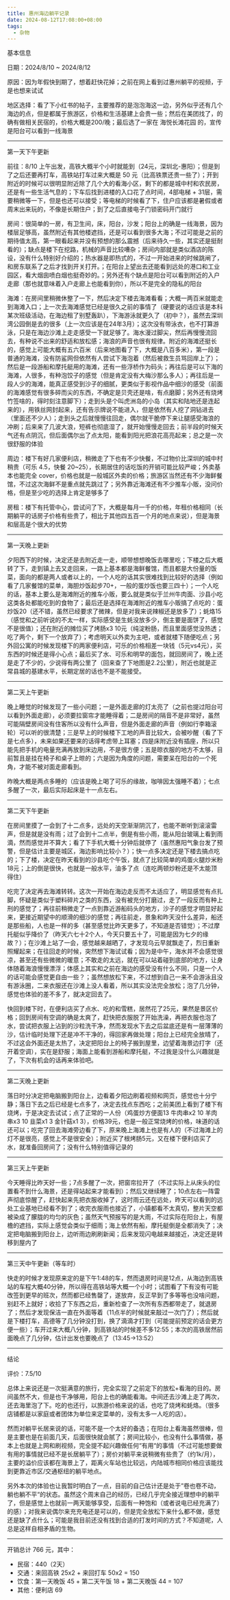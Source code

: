 ```yaml
---
title: 惠州海边躺平记录
date: 2024-08-12T17:08:00+08:00
tags:
  - 杂物
---
```


基本信息

日期：2024/8/10 ~ 2024/8/12

原因：因为年假快到期了，想着赶快花掉；之前在网上看到过惠州躺平的视频，于是也想来试试

地区选择：看了下小红书的帖子，主要推荐的是泡泡海这一边，另外似乎还有几个海边的点，但是都属于旅游区，价格和生活基建上会贵一些；然后在美团找了，的确有做相关民宿的，价格大概是200/晚；最后选了一家在 海悦长滩花园 的，宣传是阳台可以看到一线海景

---
第一天下午更新

前往：8/10 上午出发，高铁大概半个小时就能到（24元，深圳北-惠阳）；但是到了之后还要再打车，高铁站打车过来大概是 50 元（比高铁票还贵一些了）；开到附近的时候可以很明显附近除了几个大的看海小区，剩下的都是城中村和农民房，还是有一些生活气息的；下车后找到进楼的入口花了点时间，4部电梯 + 31层，需要稍微等一下，但是也还可以接受；等电梯的时候看了下，住户应该都是暑假或者周末出来玩的，不像是长期住户；到了之后直接电子门锁密码开门就行

房间：很简单的一房，有卫生间，床，阳台，沙发；阳台上的确是一线海景，因为楼层足够高，虽然附近有其他楼遮挡，还是可以看到很多大海；不过可能是之前的期待值太高，第一眼看起来并没有预想的那么震撼（后来待久一些，其实还是挺耐看的）；缺点是楼下在挖路，机械的声音比较嘈杂；房间内部就是类似酒店的陈设，没有什么特别好介绍的；热水器是即热式的，不过一开始进来的时候跳闸了，和房东联系了之后才找到开关打开。；在阳台上望出去还能看到远处的港口和工业园区，看大烟囱喷白烟也挺奇妙的。；另外还有个缺点是阳台可以看到附近的入户走廊（那也就意味着入户走廊上也能看到你），所以不是完全的隐私的阳台

海滩：在房间里稍微休整了一下，然后决定下楼去海滩看看；大概一两百米就能走到海滩入口；上一次去海滩感觉已经是很久之前的事情了（硬要说的话应该是本科某次班级活动，在海边租了别墅轰趴），下海游泳就更久了（初中？），虽然去深圳湾公园倒是去的很多（上一次应该是在24年3月）；这次没有带泳衣，也不打算游泳，只是在海边沙滩上走走感受一下就足够了。海水漫过脚尖，然后再慢慢流回去，有种说不出来的舒适和放松感；海浪的声音也很有规律。附近的海滩还挺长的，感觉上可能大概有五六百米（后来地图看了下，大概是八百多米），第一段是普通的海滩，没有防鲨网但依然有人尝试下海泡着（然后被救生员骂回岸上了）；然后是一段游船和摩托艇用的海滩，还有一些浮桥作为码头；再往后是可以下海的海滩，人很多，有种泡饺子的感觉（但是肯定没有大梅沙那么多人）；再往后是一段人少的海滩，能真正感受到沙子的细腻，更类似于影视作品中细沙的感受（前面的海滩感觉有很多碎而尖的东西，不确定是贝壳还是啥，有点磨脚；另外还有烧烤竹签啥的，得时刻注意脚下）；走到头是个叫虎洲岛的小岛（其实和陆地还是连起来的），用铁丝网封起来，还有告示牌说不能进入，但是依然有人挖了洞钻进去（里面还不少人）；走到头之后就慢慢往回走，偶尔就干脆停下来让腿感受海浪的冲刷；后来来了几波大浪，短裤也彻底湿了，就开始慢慢走回去；前半段的时候天气还有点阴沉，但后面偶尔出了点太阳，能看到阳光把浪花高亮起来；总之是一次很舒服的体验

周边：楼下有好几家便利店，稍微走了下也有不少快餐，不过物价比深圳的城中村稍贵（可乐 4.5，快餐 20~25），长期居住的话吃饭的开销可能比较严峻；外卖基本也能完全 cover，价格也就是一般城区外卖的价格；旅游区当然还有不少海鲜餐馆，不过这次海鲜不是重点就先跳过了；另外靠近海滩还有不少推车小贩，没问价格，但是至少吃的选择上肯定是够多了

房租：楼下有托管中心，尝试问了下，大概是每月一千的价格，年租价格相同（长期躺平的话房子价格有些贵了，相比于其他四五百一个月的地点来说），但是海景和层高是个很大的优势

---
第一天晚上更新

夕阳西下的时候，决定还是去附近走一走，顺带想想晚饭去哪里吃；下楼之后大概转了下，走到镇上去又走回来，一路上基本都是海鲜餐馆，而且都是大份量的饭菜，面向的都是两人或者以上的，一个人吃的话其实很难找到比较好的选择（例如看了几家餐馆的菜单，海胆炒饭起步70+，一般的蛋炒饭也要三四十）；一个人吃的话，基本上要么是海滩附近的推车小贩，要么就是类似于兰州牛肉面、沙县小吃这类各处都能吃到的食物了；最后还是选择在海滩附近的推车小贩搞了点吃的：蛋炒饭20（还不错，虽然已经要求了微辣，但是对我来说辣椒还是放多了）；蚝烙15（感觉和之前听说的不太一样，实际感受是生蚝没放多少，倒主要是面饼了，感觉不是很值）；还在附近的摊位买了烤肠x3 10元（纯淀粉肠，而且里面感觉没热透；吃了两个，剩下一个放弃了）；考虑明天以外卖为主吧，或者就楼下随便吃点；另外回公寓的时候发现楼下的两家便利店，可乐的价格相差一块钱（5元vs4元），买东西的时候还是得小心点；最后买了水、可乐和明早的面包，就回房间了，晚上还是走了不少的，少说得有两公里了（回来查了下地图是2.2公里），附近也就是正常县城的基建水平，长期定居的话也不是不能接受。

---
第二天上午更新

晚上睡觉的时候发现了一些小问题；一是外面走廊的灯太亮了（之前也提过阳台可以看到外面走廊），必须要拉窗帘才能睡得着；二是房间的隔音不是非常好，虽然可能隔壁房间没有住客所以没有什么声音，但是外面走廊的声音（例如行李箱滚轮）可以听的很清楚；三是早上的时候楼下工地的声音比较大，会被吵醒（看了下是七点多），未来如果还要来的话得考虑带上耳塞；四是床附近没有插座，所以只能先把手机的电量充满再放到床边用，不是很方便；五是晾衣服的地方不太够，目前暂且是挂在椅子和桌子上晾的；六是因为角度的问题，需要呆在阳台的一个死角，才能不被对面走廊看到。

昨晚大概是两点多睡的（应该是晚上喝了可乐的缘故，咖啡因太强睡不着）；七点多醒了一次，最后实际起床是十一点左右。

---
第二天下午更新

在房间里摸了一会到了十二点多，远处的天空渐渐阴沉了，也能不断听到滚滚雷声，但是就是没有雨；过了会到十二点半，倒是有些小雨，能从阳台玻璃上看到雨滴，然而感觉并不算大；看了下手机大概十分钟后就停了（虽然惠阳气象台发了预警，但是估计主要是城区，海边影响比较小？）；快一点多决定还是下楼去搞点吃的；下了楼，决定在昨天看到的沙县吃个午饭，就点了比较简单的鸡蛋火腿炒米粉 18元；上的倒是很快，也就是一般水平，油多了点（连吃两顿炒粉还是不太能顶得住）

吃完了决定再去海滩转转。这次一开始在海边走反而不太适应了，明显感觉有点扎脚，怀疑是类似于塑料碎片之类的东西，没有被充分打磨过，走了一段反而有种上刑的感觉了；再往前稍微走了一点到靠近游船码头的地方，沙子的感觉才明显好起来，更接近期望中的顺滑的细沙的感觉；再往前走，景象和昨天没什么差异，船还是那些船，人也是一样的多（甚至感觉比昨天更多了，不知道是否错觉）；不过摩托艇似乎降价了（昨天六七十2个人，今天只要五十了，可能是因为七夕的缘故？）；在沙滩上站了一会，感觉越来越晒了，才发现乌云早就飘走了，烈日重新照耀起来；在往回走的时候，突然想下海试试看；因为是中午，海水并不会感觉很凉，甚至还有些微微的暖意；不敢走的太远，就在可以站着碰到底部的地方，让身体随着海浪慢慢漂浮；体感上其实和之前在海边的感受没有什么不同，只是一个人的话可能会感觉更自由一些？；虽然想放松下来，不过想到自己一来不会游泳且没有游泳圈，二来衣服还在沙滩上没人看着，所以其实没法完全放松；泡了几分钟，感觉也体验的差不多了，就决定回去了。

快回到楼下时，在便利店买了点水、吃的和雪糕，居然花了25元，果然是景区价格；回到房间有空调的确是太爽了，赶快把衣服脱了开始洗澡，再把衣服也泡了水，尝试把衣服上沾到的沙粒洗干净，然而发现水下去之后盆底还是有一层薄薄的沙，估计临时处理下还是冲不干净的，得回家再做处理；阳台上已经完全放晴了，不过这会外面还是太热了，决定把阳台上的椅子搬到屋里，边望着海景边打字（还开着空调），实在是舒服；海面上能看到游船和摩托艇，不过我是没什么兴趣就是了，下次有机会的话再来体验吧。


---
第二天晚上更新

落日时分决定把电脑搬到阳台上，边看着夕阳边刷着视频和网页，感觉也十分宁静；落日下去之后已经是七点多了，决定去找点东西吃；之前美团上看到了楼下有烧烤，于是决定去试试；点了正常的一人份（鸡蛋炒方便面13 牛肉串x2 10 羊肉串x3 10 韭菜x1 3 金针菇x1 3），价格39元，也是一般正常烧烤的价格，味道的话还可以；吃完了回去海滩旁边看了下，原来晚上海滩上也是有人的（不过海滩上的灯不是很亮，感觉上不是很安全）；附近买了根烤肠5元，又在楼下便利店买了水，就准备回房间了；没有什么特别值得记录的

---
第三天上午更新

今天睡得比昨天好一些；7点多醒了一次，把窗帘拉开了（不过实际上从床头的位置看不到什么海景，还是得站起来才能看到）；然后又继续睡了；10点左右一阵雷声彻底惊醒了，赶快起来先把衣服收掉了，这时雨云还在远处，昨天可以看到的远处工业基地已经看不到了；收完衣服雨也接近了，小镇都看不太真切，整片天空都被染成了朦胧的均匀的灰色；虽然天气预报写的是大雨，不过实际在阳台上，有屋檐的遮挡，实际上感觉会类似于细雨；海上依然有船，摩托艇倒是全都消失了；决定把电脑搬到阳台上，边听雨边刷刷新闻；后来发现闪电越来越接近，决定还是转移到屋内了

---
第三天中午更新（等车时）

快走的时候才发现原来定的是下午1:48的车，然而退房时间是12点，从海边到高铁站的车程大概40分钟，所以得在高铁站等大概一个小时；试图看了下有没有可能改签到更早的班次，然而都已经售罄了，遂放弃，反正早到了多等等也没啥问题，别赶不上就好；收拾了下东西之后，重新检查了一次所有东西都带走了，就退房了；然后才发现保洁一直在外面等着（11点半的时候就来敲过一次门了）；然后就是下楼打车，高德等了几分钟没打到，换了滴滴才打到（可能提前预定的话会更方便一些）；车开过来大概八分钟，到高铁站的时候差不多12:55；本次的高铁居然前面晚点了几分钟，估计出发也要晚点了（13:45->13:52）

---
结论

评价：7.5/10

总体上来说还是一次挺满意的旅行，完全实现了之前定下的放松+看海的目的。房间虽然不大，但是也干净够用，阳台上也的确能看海。中间还去沙滩上走了两次，还去海里泡了下。吃的也还行，以旅游价格来说的话，也吃了烧烤和蚝烙。（很多店铺都是以家庭或者团体为单位来定菜单的，没有太多一人吃的店）。

然而对躺平长居来说的话，可能不是一个太好的备选；在阳台上看海虽然很棒，但是主要也是在前面几天，后面很快就会腻了；房间比较小，也没有什么事情做，基本上也就是上网和刷视频，完全提不起兴趣做任何“有用“的事情（不过可能想要做有用的事情就已经不是长居躺平了）；房价对躺平来说稍微有些贵了（约1k/月），主要的溢价应该都在海景上了，距离火车站也比较远，内陆城市相同价格应该能找到更靠近市区/交通枢纽的躺平地点。

另外本次的体验也让我暂时明白了一点，目前的自己估计还是处于”卷也卷不动，躺也躺不平“的状态。虽然这个周末自己的经历，已经几乎完全接近理想中的躺平了，但是感觉上也就前一两天能够享受，后面有一种饱和（或者说电已经充满了）的感）；对我来说偶尔来充充电还是可以的，但是完全放松下来什么都不做，感觉还是缺了点什么；可能是我目前还没有找到合适的打发时间的方式？不知道呢，人总是这样自相矛盾的生物。

---
开销总计 766 元，其中：
- 民宿：440（2天）
- 交通：来回高铁 25x2 + 来回打车 50x2 = 150
- 饮食：第一天晚饭 45 + 第二天午饭 18 + 第二天晚饭 44 = 107
- 其他：便利店 69
